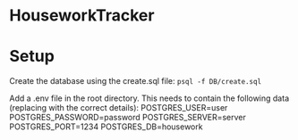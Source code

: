 # HouseworkTracker

# Setup

Create the database using the create.sql file:
`psql -f DB/create.sql`

Add a .env file in the root directory. This needs to contain the following data (replacing with the correct details):
POSTGRES_USER=user
POSTGRES_PASSWORD=password
POSTGRES_SERVER=server
POSTGRES_PORT=1234
POSTGRES_DB=housework
